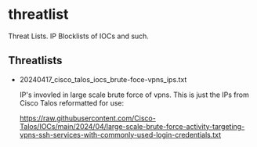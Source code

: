 # threatlist
Threat Lists.  IP Blocklists of IOCs and such.

Threatlists
-----------

* 20240417_cisco_talos_iocs_brute-foce-vpns_ips.txt

    IP's invovled in large scale brute force of vpns.
    This is just the IPs from Cisco Talos reformatted for use:

    https://raw.githubusercontent.com/Cisco-Talos/IOCs/main/2024/04/large-scale-brute-force-activity-targeting-vpns-ssh-services-with-commonly-used-login-credentials.txt

